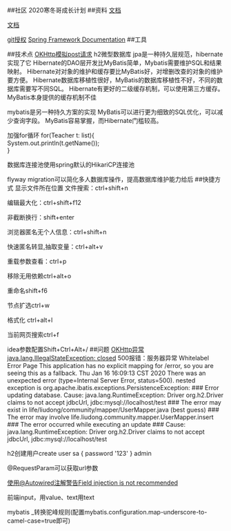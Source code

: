 ##社区
2020寒冬哥成长计划
##资料
[文档](https://spring.io/guides)

[文档](https://v3.bootcss.com/components/#progress)

[git授权](https://developer.github.com/apps/building-oauth-apps/authorizing-oauth-apps/)
[Spring Framework Documentation](https://docs.spring.io/spring/docs/5.0.3.RELEASE/spring-framework-reference/index.html)
##工具

##技术点
[OKHttp模拟post请求](https://square.github.io/okhttp/)
h2微型数据库
jpa是一种持久层规范，hibernate实现了它
Hibernate的DAO层开发比MyBatis简单，Mybatis需要维护SQL和结果映射。
Hibernate对对象的维护和缓存要比MyBatis好，对增删改查的对象的维护要方便。
Hibernate数据库移植性很好，MyBatis的数据库移植性不好，不同的数据库需要写不同SQL。
Hibernate有更好的二级缓存机制，可以使用第三方缓存。MyBatis本身提供的缓存机制不佳
 
mybatis是另一种持久方案的实现
MyBatis可以进行更为细致的SQL优化，可以减少查询字段。
MyBatis容易掌握，而Hibernate门槛较高。

加强for循环
 for(Teacher t: list){    
            System.out.println(t.getName());    
        }  
        
数据库连接池使用spring默认的HikariCP连接池

flyway migration可以简化多人数据库操作，提高数据库维护能力给后
##快捷方式
显示文件所在位置
文件搜索：ctrl+shift+n

编辑最大化：ctrl+shift+f12

非截断换行：shift+enter

浏览器匿名无个人信息：ctrl+shift+n

快速匿名转显,抽取变量：ctrl+alt+v

重载参数查看：ctrl+p

移除无用依赖ctrl+alt+o

重命名shift+f6

节点扩选ctrl+w

格式化 ctrl+alt+l

当前网页搜索ctrl+f

idea参数配置Shift+Ctrl+Alt+/
##问题
[OKHttp异常java.lang.IllegalStateException: closed](https://blog.csdn.net/u012587005/article/details/78504925)
500报错：服务器异常
Whitelabel Error Page
This application has no explicit mapping for /error, so you are seeing this as a fallback.
Thu Jan 16 16:09:13 CST 2020
There was an unexpected error (type=Internal Server Error, status=500).
nested exception is org.apache.ibatis.exceptions.PersistenceException: ### Error updating database. Cause: java.lang.RuntimeException: Driver org.h2.Driver claims to not accept jdbcUrl, jdbc:mysql://localhost/test ### The error may exist in life/liudong/community/mapper/UserMapper.java (best guess) ### The error may involve life.liudong.community.mapper.UserMapper.insert ### The error occurred while executing an update ### Cause: java.lang.RuntimeException: Driver org.h2.Driver claims to not accept jdbcUrl, jdbc:mysql://localhost/test

h2创建用户create user sa { password '123' } admin

@RequestParam可以获取url参数

[使用@Autowired注解警告Field injection is not recommended](https://blog.csdn.net/zhangjingao/article/details/81094529)

前端input，用value、text用text

mybatis _转换驼峰规则(配置mybatis.configuration.map-underscore-to-camel-case=true即可)